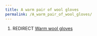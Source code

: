 ```yaml
---
title: A warm pair of wool gloves
permalink: /A_warm_pair_of_wool_gloves/
---
```


1.  REDIRECT [Warm wool gloves](Warm_wool_gloves "wikilink")